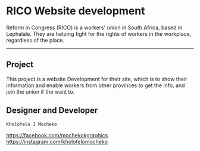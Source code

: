 # RICO Website development

Reform in Congress (RICO) is a workers' union in South Africa, based in Lephalale. They are helping fight for the rights of workers in the workplace, regardless of the place.
_____

## Project

This project is a website Development for their site, which is to show their information and enable workers from other provinces to get the info, and join the union if the want to.


## Designer and Developer
~~~
Kholofelo J Mocheko
~~~

https://facebook.com/mochekokgraphics <br>
https://instagram.com/kholofelomocheko
